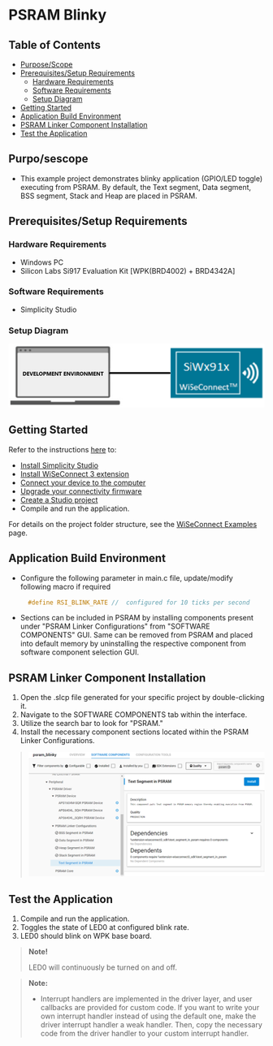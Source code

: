 # PSRAM Blinky

## Table of Contents

- [Purpose/Scope](#purposescope)
- [Prerequisites/Setup Requirements](#prerequisitessetup-requirements)
  - [Hardware Requirements](#hardware-requirements)
  - [Software Requirements](#software-requirements)
  - [Setup Diagram](#setup-diagram)
- [Getting Started](#getting-started)
- [Application Build Environment](#application-build-environment)
- [PSRAM Linker Component Installation](#psram-linker-component-installation)
- [Test the Application](#test-the-application) 

## Purpo/sescope

- This example project demonstrates blinky application (GPIO/LED toggle) executing from PSRAM. By default, the Text segment, Data segment, BSS segment, Stack and Heap are placed in PSRAM.

## Prerequisites/Setup Requirements

### Hardware Requirements

- Windows PC
- Silicon Labs Si917 Evaluation Kit [WPK(BRD4002) + BRD4342A]

### Software Requirements

- Simplicity Studio

### Setup Diagram

 ![Figure: Introduction](resources/readme/setupdiagram.png)

## Getting Started

Refer to the instructions [here](https://docs.silabs.com/wiseconnect/latest/wiseconnect-getting-started/) to:

- [Install Simplicity Studio](https://docs.silabs.com/wiseconnect/latest/wiseconnect-developers-guide-developing-for-silabs-hosts/#install-simplicity-studio)
- [Install WiSeConnect 3 extension](https://docs.silabs.com/wiseconnect/latest/wiseconnect-developers-guide-developing-for-silabs-hosts/#install-the-wi-se-connect-3-extension)
- [Connect your device to the computer](https://docs.silabs.com/wiseconnect/latest/wiseconnect-developers-guide-developing-for-silabs-hosts/#connect-si-wx91x-to-computer)
- [Upgrade your connectivity firmware ](https://docs.silabs.com/wiseconnect/latest/wiseconnect-developers-guide-developing-for-silabs-hosts/#update-si-wx91x-connectivity-firmware)
- [Create a Studio project ](https://docs.silabs.com/wiseconnect/latest/wiseconnect-developers-guide-developing-for-silabs-hosts/#create-a-project)
- Compile and run the application.

For details on the project folder structure, see the [WiSeConnect Examples](https://docs.silabs.com/wiseconnect/latest/wiseconnect-examples/#example-folder-structure) page.

## Application Build Environment

- Configure the following parameter in main.c file, update/modify following macro if required

  ```C
    #define RSI_BLINK_RATE //  configured for 10 ticks per second   
  ```   
- Sections can be included in PSRAM by installing components present under "PSRAM Linker Configurations" from "SOFTWARE COMPONENTS" GUI. Same can be removed from PSRAM and placed into default memory by uninstalling the respective component from software component selection GUI. 

## PSRAM Linker Component Installation

1. Open the .slcp file generated for your specific project by double-clicking it.
2. Navigate to the SOFTWARE COMPONENTS tab within the interface.
3. Utilize the search bar to look for "PSRAM."
4. Install the necessary component sections located within the PSRAM Linker Configurations.

> ![Figure: Component Installation](resources/readme/section_component_installation.png)

## Test the Application

1. Compile and run the application.
2. Toggles the state of LED0 at configured blink rate.
3. LED0 should blink on WPK base board.

> **Note!** 
>
> LED0 will continuously be turned on and off.



> **Note:**
>
> - Interrupt handlers are implemented in the driver layer, and user callbacks are provided for custom code. If you want to write your own interrupt handler instead of using the default one, make the driver interrupt handler a weak handler. Then, copy the necessary code from the driver handler to your custom interrupt handler.
